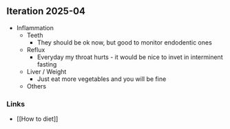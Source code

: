 ## Iteration 2025-04

- Inflammation
    - Teeth
        - They should be ok now, but good to monitor endodentic ones
    - Reflux
        - Everyday my throat hurts - it would be nice to invet in interminent fasting
    - Liver / Weight
        - Just eat more vegetables and you will be fine
    - Others

### Links

- [[How to diet]]
